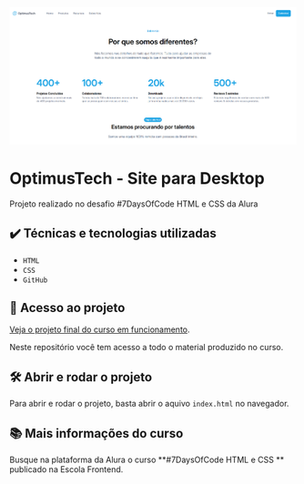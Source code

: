 ![-7DaysOfCode---HTML-e-CSS](./images/preview.png)

# OptimusTech - Site para Desktop

Projeto realizado no desafio #7DaysOfCode HTML e CSS da Alura

## ✔️ Técnicas e tecnologias utilizadas

- `HTML`
- `CSS`
- `GitHub`

## 📁 Acesso ao projeto

[Veja o projeto final do curso em funcionamento](https://henriquemldev.github.io/-7DaysOfCode---HTML-e-CSS/).

Neste repositório você tem acesso a todo o material produzido no curso.

## 🛠️ Abrir e rodar o projeto

Para abrir e rodar o projeto, basta abrir o aquivo `index.html` no navegador.

## 📚 Mais informações do curso

Busque na plataforma da Alura o curso **#7DaysOfCode HTML e CSS
** publicado na Escola Frontend.
